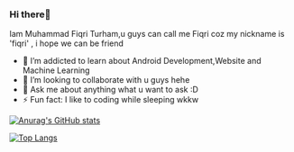 ### Hi there👋

Iam Muhammad Fiqri Turham,u guys can call me Fiqri coz my nickname is 'fiqri' , i hope we can be friend

- 🌱 I’m addicted to learn about Android Development,Website and Machine Learning
- 👯 I’m looking to collaborate with u guys hehe
- 💬 Ask me about anything what u want to ask :D
- ⚡ Fun fact: I like to coding while sleeping wkkw 

[![Anurag's GitHub stats](https://github-readme-stats.vercel.app/api?username=fiqriturhamz&show_icons=true)](https://github.com/anuraghazra/github-readme-stats)

[![Top Langs](https://github-readme-stats.vercel.app/api/top-langs/?username=fiqriturhamz&layout=compact)](https://github.com/anuraghazra/github-readme-stats)

